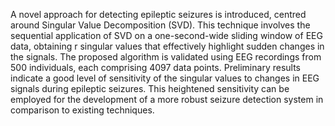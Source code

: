 A novel approach for detecting epileptic seizures is introduced, centred around Singular Value Decomposition (SVD). 
This technique involves the sequential application of SVD on a one-second-wide sliding window of EEG data, obtaining r singular values that effectively highlight sudden changes in the signals. 
The proposed algorithm is validated using EEG recordings from 500 individuals, each comprising 4097 data points. 
Preliminary results indicate a good level of sensitivity of the singular values to changes in EEG signals during epileptic seizures. 
This heightened sensitivity can be employed for the development of a more robust seizure detection system in comparison to existing techniques.
